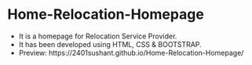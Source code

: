 # Home-Relocation-Homepage
<ul>
  <li>It is a homepage for Relocation Service Provider. </li>
  <li>It has been developed using HTML, CSS & BOOTSTRAP.</li>
  <li>Preview: https://2401sushant.github.io/Home-Relocation-Homepage/</li>
</ul>

